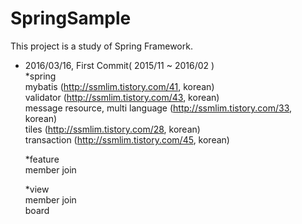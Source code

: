 # SpringSample
This project is a study of Spring Framework. 

- 2016/03/16, First Commit( 2015/11 ~ 2016/02 )<br />
  *spring <br />
    mybatis (http://ssmlim.tistory.com/41, korean)<br />
    validator (http://ssmlim.tistory.com/43, korean)<br />
    message resource, multi language (http://ssmlim.tistory.com/33, korean)<br />
    tiles (http://ssmlim.tistory.com/28, korean)<br />
    transaction (http://ssmlim.tistory.com/45, korean)<br />

  *feature<br />
    member join<br />

  *view<br />
    member join<br />
    board<br />
